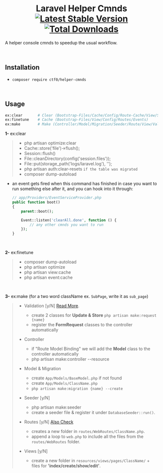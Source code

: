 <h1 align="center">
    Laravel Helper Cmnds
    <br>
    <a href="https://packagist.org/packages/ctf0/helper-cmnds"><img src="https://img.shields.io/packagist/v/ctf0/helper-cmnds.svg" alt="Latest Stable Version" /></a> <a href="https://packagist.org/packages/ctf0/helper-cmnds"><img src="https://img.shields.io/packagist/dt/ctf0/helper-cmnds.svg" alt="Total Downloads" /></a>
</h1>

A helper console cmnds to speedup the usual workflow.

<br>

## Installation

- `composer require ctf0/helper-cmnds`

<br>

## Usage

```bash
ex:clear       # Clear (Bootstrap-Files/Cache/Config/Route-Cache/View/Session/Compiled/Laravel-LogFile/Pass-Resets)
ex:finetune    # Cache (Bootstrap-Files/View/Config/Routes/Events)
ex:make        # Make (Controller/Model/Migration/Seeder/Route/View/Validation)
```

**1-** ex:clear

> - php artisan optimize:clear
> - Cache::store('file')->flush();
> - Session::flush()
> - File::cleanDirectory(config('session.files'));
> - File::put(storage_path('logs/laravel.log'), '');
> - php artisan auth:clear-resets `if the table was migrated`
> - composer dump-autoload

* an event gets fired when this command has finished in case you want to run something else after it, and you can hook into it through:

    ```php
    // app/Providers/EventServiceProvider.php
    public function boot()
    {
        parent::boot();

        Event::listen('clearAll.done', function () {
            // any other cmnds you want to run
        });
    }
    ```

<br>

**2-** ex:finetune

> - composer dump-autoload
> - php artisan optimize
> - php artisan view:cache
> - php artisan event:cache

<br>

**3-** ex:make (for a two word className ex. `SubPage`, write it as `sub_page`)

> - Validation [y/N] [Read More](https://ctf0.wordpress.com/2016/10/16/extend-formrequest-to-allow-more-functionality-in-laravel-v5-3/).
>     - create 2 classes for **Update & Store** `php artisan make:request {name}`
>     - register the **FormRequest** classes to the controller automatically
>
> - Controller
>     - if "Route Model Binding" we will add the **Model** class to the controller automatically
>     - php artisan make:controller --resource
>
> - Model & Migration
>     - create `App/Models/BaseModel.php` if not found
>     - create `App/Models/ClassName.php`
>     - `php artisan make:migration {name} --create`
>
> - Seeder [y/N]
>     - php artisan make:seeder
>     - create a seeder file & register it under `DatabaseSeeder::run()`.
>
> - Routes [y/N] [Also Check](http://code4fun.io/post/how-to-share-data-with-all-views-in-laravel-5-3-the-right-way)
>     - creates a new folder in `routes/WebRoutes/ClassName.php`.
>     - append a loop to `web.php` to include all the files from the `routes/WebRoutes` folder.
>
> - Views [y/N]
>     - create a new folder in `resources/views/pages/ClassName/` + files for **'index/create/show/edit'**.
